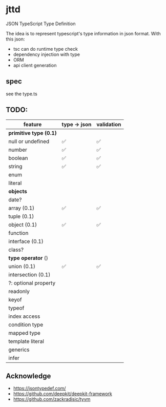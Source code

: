 # jttd

JSON TypeScript Type Definition

The idea is to represent typescript's type information in json format. With this json:

- tsc can do runtime type check
- dependency injection with type
- ORM
- api client generation

## spec

see the type.ts

## TODO:

| feature                  | type -> json | validation |
| ------------------------ | ------------ | ---------- |
| **primitive type (0.1)** |              |            |
| null or undefined        | ✅           | ✅         |
| number                   | ✅           | ✅         |
| boolean                  | ✅           | ✅         |
| string                   | ✅           | ✅         |
| enum                     |              |            |
| literal                  |              |            |
| **objects**              |              |            |
| date?                    |              |            |
| array (0.1)              | ✅           | ✅         |
| tuple (0.1)              |              |            |
| object (0.1)             | ✅           | ✅         |
| function                 |              |            |
| interface (0.1)          |              |            |
| class?                   |              |            |
| **type operator** ()     |              |            |
| union (0.1)              | ✅           | ✅         |
| intersection (0.1)       |              |            |
| ?: optional property     |              |            |
| readonly                 |              |            |
| keyof                    |              |            |
| typeof                   |              |            |
| index access             |              |            |
| condition type           |              |            |
| mapped type              |              |            |
| template literal         |              |            |
| generics                 |              |            |
| infer                    |              |            |

## Acknowledge

- https://jsontypedef.com/
- https://github.com/deepkit/deepkit-framework
- https://github.com/zackradisic/tyvm
